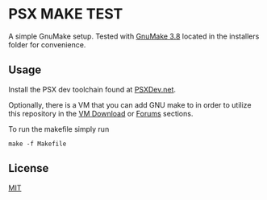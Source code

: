 # PSX MAKE TEST

A simple GnuMake setup. Tested with [GnuMake 3.8](https://sourceforge.net/projects/gnuwin32/files/make/3.81/make-3.81-bin.zip/download?use_mirror=svwh&download=) located in the installers folder for convenience.

## Usage

Install the PSX dev toolchain found at [PSXDev.net](https://psxdev.net). 

Optionally, there is a VM that you can add GNU make to in order to utilize this repository in the [VM Download](http://www.psxdev.net/help/virtual_machine.html) or [Forums](http://www.psxdev.net/forum/index.php) sections.

To run the makefile simply run

```make -f Makefile```

## License
[MIT](https://choosealicense.com/licenses/mit/)
